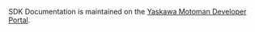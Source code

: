 SDK Documentation is maintained on the [Yaskawa Motoman Developer Portal](https://developer.motoman.com).
